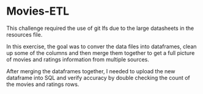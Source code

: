 # Movies-ETL

This challenge required the use of git lfs due to the large datasheets in the resources file. 

In this exercise, the goal was to conver the data files into dataframes, clean up some of the columns and then merge them together to get a full picture of movies and ratings information from multiple sources.

After merging the dataframes together, I needed to upload the new dataframe into SQL and verify accuracy by double checking the count of the movies and ratings rows. 
